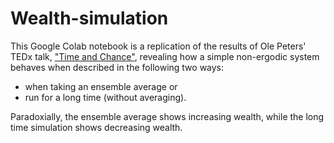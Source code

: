 # Wealth-simulation

This Google Colab notebook is a replication of the results of Ole Peters' TEDx talk, ["Time and Chance"](https://www.youtube.com/watch?v=LGqOH3sYmQA), revealing how a simple non-ergodic system behaves when described in the following two ways:
* when taking an ensemble average or 
* run for a long time (without averaging). 

Paradoxially, the ensemble average shows increasing wealth, while the long time simulation shows decreasing wealth.
